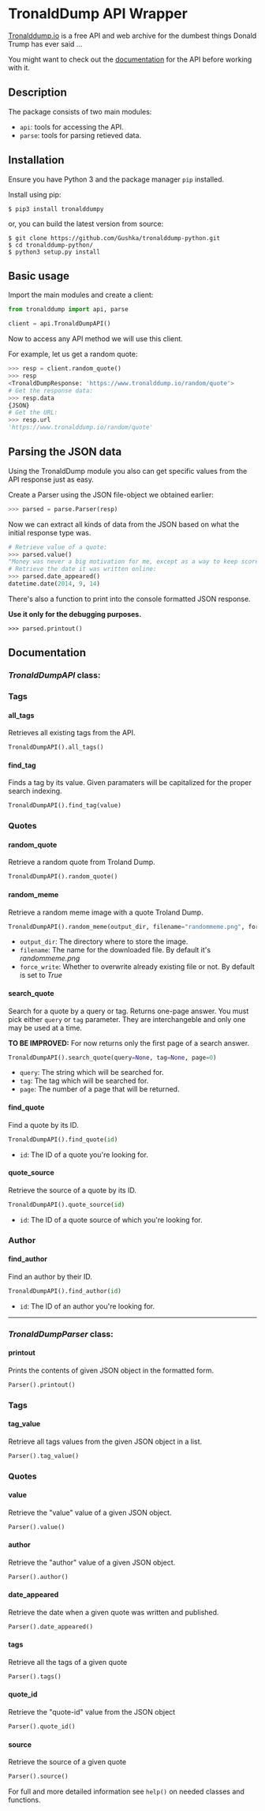 # TronaldDump API Wrapper

[Tronalddump.io](https://www.tronalddump.io/) is a free API and web archive for the dumbest things Donald Trump has ever said ...

You might want to check out the [documentation](https://docs.tronalddump.io/) for the API before working with it.

## Description

The package consists of two main modules:
- `api`: tools for accessing the API.
- `parse`: tools for parsing retieved data.

## Installation

Ensure you have Python 3 and the package manager `pip` installed.

Install using pip:
```console
$ pip3 install tronalddumpy
```

or, you can build the latest version from source:
```console
$ git clone https://github.com/Gushka/tronalddump-python.git
$ cd tronalddump-python/
$ python3 setup.py install
```

## Basic usage

Import the main modules and create a client:

```python
from tronalddump import api, parse

client = api.TronaldDumpAPI()
```
Now to access any API method we will use this client.

For example, let us get a random quote:

```python
>>> resp = client.random_quote()
>>> resp
<TronaldDumpResponse: 'https://www.tronalddump.io/random/quote'>
# Get the response data:
>>> resp.data
{JSON}
# Get the URL:
>>> resp.url
'https://www.tronalddump.io/random/quote'
```

## Parsing the JSON data

Using the TronaldDump module you also can get specific values from the API response just as easy.

Create a Parser using the JSON file-object we obtained earlier:

```python
>>> parsed = parse.Parser(resp)
```
Now we can extract all kinds of data from the JSON based on what the initial response type was.

```python
# Retrieve value of a quote:
>>> parsed.value()
"Money was never a big motivation for me, except as a way to keep score."
# Retrieve the date it was written online:
>>> parsed.date_appeared()
datetime.date(2014, 9, 14)
```

There's also a function to print into the console formatted JSON response.

__Use it only for the debugging purposes.__

```
>>> parsed.printout()
```

## Documentation

### *TronaldDumpAPI* class:

### Tags

#### **all_tags**
Retrieves all existing tags from the API.
```python
TronaldDumpAPI().all_tags()
```
#### **find_tag**
Finds a tag by its value. Given paramaters will be capitalized for the proper search indexing.
```python
TronaldDumpAPI().find_tag(value)
```
### Quotes

#### **random_quote**
Retrieve a random quote from Troland Dump.
```python
TronaldDumpAPI().random_quote()
```

#### **random_meme**
Retrieve a random meme image with a quote Troland Dump.
```python
TronaldDumpAPI().random_meme(output_dir, filename="randommeme.png", force_write=True)
```
- `output_dir`: The directory where to store the image.
- `filename`: The name for the downloaded file. By default it's *randommeme.png*
- `force_write`: Whether to overwrite already existing file or not. By default is set to _True_

#### **search_quote**
Search for a quote by a query or tag. Returns one-page answer. You must pick either `query` or `tag` parameter.
They are interchangeble and only one may be used at a time.

**TO BE IMPROVED:** For now returns only the first page of a search answer.

```python
TronaldDumpAPI().search_quote(query=None, tag=None, page=0)
```
- `query`: The string which will be searched for. 
- `tag`: The tag which will be searched for. 
- `page`: The number of a page that will be returned.

#### **find_quote**
Find a quote by its ID.
```python
TronaldDumpAPI().find_quote(id)
```
- `id`: The ID of a quote you're looking for.

#### **quote_source**
Retrieve the source of a quote by its ID.
```python
TronaldDumpAPI().quote_source(id)
```
- `id`: The ID of a quote source of which you're looking for.

### Author

#### **find_author**
Find an author by their ID.
```python
TronaldDumpAPI().find_author(id)
```
- `id`: The ID of an author you're looking for.


-----

### *TronaldDumpParser* class:

#### **printout**
Prints the contents of given JSON object in the formatted form.
```python
Parser().printout()
```

### Tags

#### **tag_value**
Retrieve all tags values from the given JSON object in a list.
```python
Parser().tag_value()    
```

### Quotes

#### **value**
Retrieve the "value" value of a given JSON object.
```python
Parser().value()
```

#### **author**
Retrieve the "author" value of a given JSON object.
```python
Parser().author()
```

#### **date_appeared**
Retrieve the date when a given quote was written and published.
```python
Parser().date_appeared()
```

#### **tags**
Retrieve all the tags of a given quote
```python
Parser().tags()
```

#### **quote_id**
Retrieve the "quote-id" value from the JSON object
```python
Parser().quote_id()
```
#### **source**
Retrieve the source of a given quote
```python
Parser().source()
```

For full and more detailed information see `help()` on needed classes and functions.
